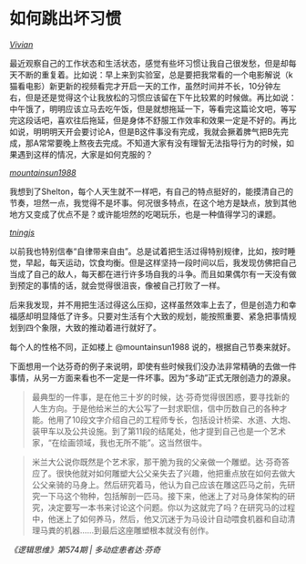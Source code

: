 # 如何跳出坏习惯

*[Vivian](http://renzhen1024.com/u/Vivian)*

最近观察自己的工作状态和生活状态，感觉有些坏习惯让我自己很发愁，但是却每天不断的重复着。比如说：早上来到实验室，总是要把我常看的一个电影解说（k猫看电影）新更新的视频看完才开启一天的工作，虽然时间并不长，10分钟左右，但是还是觉得这个让我放松的习惯应该留在下午比较累的时候做。再比如说：中午饿了，明明应该立马去吃午饭，但是就想拖延一下，等看完这篇论文吧，等写完这段话吧，喜欢往后拖延，但是身体不舒服工作效率和效果一定是不好的。再比如说，明明明天开会要讨论A，但是B这件事没有完成，我就会撅着脾气把B先完成，那A常常要晚上熬夜去完成。不知道大家有没有理智无法指导行为的时候，如果遇到这样的情况，大家是如何克服的？

*[mountainsun1988](http://renzhen1024.com/u/mountainsun1988)*

我想到了Shelton，每个人天生就不一样吧，有自己的特点挺好的，能摸清自己的节奏，坦然一点，我觉得不是坏事。何况很多特点，在这个地方是缺点，放到其他地方又变成了优点不是？或许能坦然的吃喝玩乐，也是一种值得学习的课题。

*[tningjs](http://renzhen1024.com/u/tningjs)*

以前我也特别信奉“自律带来自由”。总是试着把生活过得特别规律，比如，按时睡觉，早起，每天运动，饮食均衡。但是这样坚持一段时间以后，我发现仿佛把自己当成了自己的敌人，每天都在进行许多场自我的斗争。而且如果偶尔有一天没有做到预定的事情的话，就会觉得很沮丧，像被自己打败了一样。

后来我发现，并不用把生活过得这么压抑，这样虽然效率上去了，但是创造力和幸福感却明显降低了许多。只要对生活有个大致的规划，能按照重要、紧急把事情规划到四个象限，大致的推动着进行就好了。

每个人的性格不同，正如楼上 @mountainsun1988 说的，根据自己节奏来就好。

下面想用一个达芬奇的例子来说明，即使有些时候我们没办法非常精确的去做一件事情，从另一方面来看也不一定是一件坏事。因为“多动”正式无限创造力的源泉。

> 最典型的一件事，是在他三十岁的时候，达·芬奇觉得很困惑，要寻找新的人生方向。于是他给米兰的大公写了一封求职信，信中历数自己的各种才能。他用了10段文字介绍自己的工程师专长，包括设计桥梁、水道、大炮、装甲车以及公共设施。到了第11段的结尾处，他才提到自己也是一个艺术家，“在绘画领域，我也无所不能”。这当然很牛。

> 米兰大公说你既然是个艺术家，那干脆为我的父亲做一个雕塑。达·芬奇答应了。很快他就对如何雕塑大公父亲失去了兴趣，他把重点放在如何去做大公父亲骑的马身上。然后研究着马，他认为自己应该在雕这匹马之前，先研究一下马这个物种，包括解剖一匹马。接下来，他迷上了对马身体架构的研究，决定要写一本书来讨论这个问题。你以为这就完了吗？在研究马的过程中，他迷上了如何养马，然后，他又沉迷于为马设计自动喂食机器和自动清理马粪的机器……到最后这座雕塑根本就没有创作。

_《逻辑思维》第574期 | 多动症患者达·芬奇_